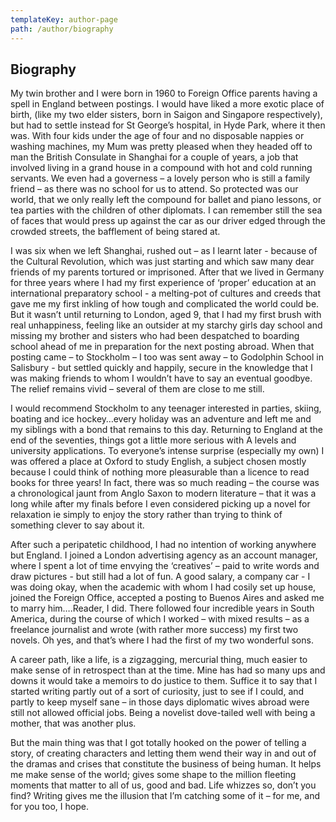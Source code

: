 ```yaml
---
templateKey: author-page
path: /author/biography
---
```


## Biography

My twin brother and I were born in 1960 to Foreign Office parents
having a spell in England between postings. I would have liked a
more exotic place of birth, (like my two elder sisters, born in
Saigon and Singapore respectively), but had to settle instead for
St George’s hospital, in Hyde Park, where it then was. With four
kids under the age of four and no disposable nappies or washing
machines, my Mum was pretty pleased when they headed off to man
the British Consulate in Shanghai for a couple of years, a job
that involved living in a grand house in a compound with hot and
cold running servants. We even had a governess – a lovely person
who is still a family friend – as there was no school for us to
attend. So protected was our world, that we only really left the
compound for ballet and piano lessons, or tea parties with the
children of other diplomats. I can remember still the sea of faces
that would press up against the car as our driver edged through
the crowded streets, the bafflement of being stared at.

I was six when we left Shanghai, rushed out – as I learnt later -
because of the Cultural Revolution, which was just starting and
which saw many dear friends of my parents tortured or imprisoned.
After that we lived in Germany for three years where I had my
first experience of ‘proper’ education at an international
preparatory school - a melting-pot of cultures and creeds that
gave me my first inkling of how tough and complicated the world
could be. But it wasn’t until returning to London, aged 9, that I
had my first brush with real unhappiness, feeling like an outsider
at my starchy girls day school and missing my brother and sisters
who had been despatched to boarding school ahead of me in
preparation for the next posting abroad. When that posting came –
to Stockholm – I too was sent away – to Godolphin School in
Salisbury - but settled quickly and happily, secure in the
knowledge that I was making friends to whom I wouldn’t have to say
an eventual goodbye. The relief remains vivid – several of them
are close to me still.

I would recommend Stockholm to any teenager interested in parties,
skiing, boating and ice hockey…every holiday was an adventure and
left me and my siblings with a bond that remains to this day.
Returning to England at the end of the seventies, things got a
little more serious with A levels and university applications. To
everyone’s intense surprise (especially my own) I was offered a
place at Oxford to study English, a subject chosen mostly because
I could think of nothing more pleasurable than a licence to read
books for three years! In fact, there was so much reading – the
course was a chronological jaunt from Anglo Saxon to modern
literature – that it was a long while after my finals before I
even considered picking up a novel for relaxation ie simply to
enjoy the story rather than trying to think of something clever to
say about it.

After such a peripatetic childhood, I had no intention of working
anywhere but England. I joined a London advertising agency as an
account manager, where I spent a lot of time envying the
‘creatives’ – paid to write words and draw pictures - but still
had a lot of fun. A good salary, a company car - I was doing okay,
when the academic with whom I had cosily set up house, joined the
Foreign Office, accepted a posting to Buenos Aires and asked me to
marry him….Reader, I did. There followed four incredible years in
South America, during the course of which I worked – with mixed
results – as a freelance journalist and wrote (with rather more
success) my first two novels. Oh yes, and that’s where I had the
first of my two wonderful sons.

A career path, like a life, is a zigzagging, mercurial thing, much
easier to make sense of in retrospect than at the time. Mine has
had so many ups and downs it would take a memoirs to do justice to
them. Suffice it to say that I started writing partly out of a
sort of curiosity, just to see if I could, and partly to keep
myself sane – in those days diplomatic wives abroad were still not
allowed official jobs. Being a novelist dove-tailed well with
being a mother, that was another plus.

But the main thing was that I got totally hooked on the power of
telling a story, of creating characters and letting them wend
their way in and out of the dramas and crises that constitute the
business of being human. It helps me make sense of the world;
gives some shape to the million fleeting moments that matter to
all of us, good and bad. Life whizzes so, don’t you find? Writing
gives me the illusion that I’m catching some of it – for me, and
for you too, I hope.
